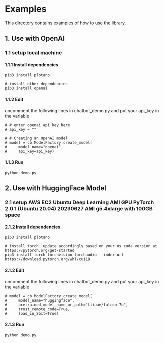 # Examples
This directory contains examples of how to use the library.

## 1. Use with OpenAI
### 1.1 setup local machine
#### 1.1.1 Install dependencies
```
pip3 install plotano

# install other dependencies
pip3 install openai
```
#### 1.1.2 Edit
uncomment the following lines in chatbot_demo.py and put your api_key in the variable
```
# # enter openai api key here
# api_key = ""

# # Creating an OpenAI model
# model = cb.ModelFactory.create_model(
#     model_name="openai",
#     api_key=api_key)
```

#### 1.1.3 Run
```
python demo.py
```

## 2. Use with HuggingFace Model
### 2.1 setup AWS EC2 Ubuntu Deep Learning AMI GPU PyTorch 2.0.1 (Ubuntu 20.04) 20230627 AMI g5.4xlarge with 100GB space
#### 2.1.2 Install dependencies
```
pip3 install plotano

# install torch. update accordingly based on your os cuda version at https://pytorch.org/get-started
pip3 install torch torchvision torchaudio --index-url https://download.pytorch.org/whl/cu118
```
#### 2.1.2 Edit
uncomment the following lines in chatbot_demo.py and put your api_key in the variable
```
# model = cb.ModelFactory.create_model(
#     model_name="huggingface",
#     pretrained_model_name_or_path="tiiuae/falcon-7b",
#     trust_remote_code=True,
#     load_in_8bit=True)
```

#### 2.1.3 Run
```
python demo.py
```